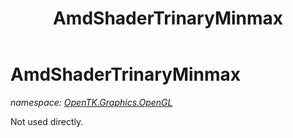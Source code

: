 ﻿---
title: AmdShaderTrinaryMinmax
---

# AmdShaderTrinaryMinmax
_namespace: [OpenTK.Graphics.OpenGL](N-OpenTK.Graphics.OpenGL.html)_

Not used directly.




